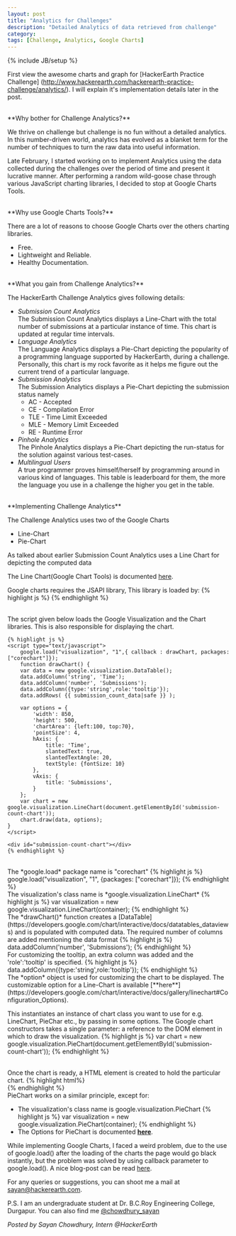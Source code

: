 ```yaml
---
layout: post
title: "Analytics for Challenges"
description: "Detailed Analytics of data retrieved from challenge"
category: 
tags: [Challenge, Analytics, Google Charts]
---
```

{% include JB/setup %}

First view the awesome charts and graph for [HackerEarth Practice Challenge] (http://www.hackerearth.com/hackerearth-practice-challenge/analytics/). I will
explain it's implementation details later in the post.

<br>
**Why bother for Challenge Analytics?**

We thrive on challenge but challenge is no fun without a detailed analytics.
In this number-driven world, analytics has evolved as a blanket term for the number of techniques to turn the raw data into useful information.

Late February, I started working on to implement Analytics using the data
collected during the challenges over the period of time and present it
lucrative manner. After performing a random wild-goose chase through various
JavaScript charting libraries, I decided to stop at Google Charts Tools.

<br>
**Why use Google Charts Tools?**

There are a lot of reasons to choose Google Charts over the others charting libraries.
 - Free.
 - Lightweight and Reliable.
 - Healthy Documentation.

<br>
**What you gain from Challenge Analytics?**

The HackerEarth Challenge Analytics gives following details:

 - *Submission Count Analytics*
<br>The Submission Count Analytics displays a Line-Chart with the total number of submissions at a particular instance of time. This chart is updated at regular time intervals.
 - *Language Analytics*
 <br>The Language Analytics displays a Pie-Chart depicting the popularity of a programming language supported by HackerEarth,
   during a challenge. Personally, this chart is my rock favorite as it helps me figure out the current trend of a particular
   language. 
 - *Submission Analytics*<br>
   The Submission Analytics displays a Pie-Chart depicting the submission status namely 
    * AC - Accepted
    * CE - Compilation Error
	* TLE - Time Limit Exceeded
	* MLE - Memory Limit Exceeded
	* RE - Runtime Error
 - *Pinhole Analytics*
 <br>The Pinhole Analytics displays a Pie-Chart depicting the run-status for
 the solution against various test-cases.
 - *Multilingual Users*
<br> A true programmer proves himself/herself by programming around in various kind of languages. This table is leaderboard for them, the more the language you use in a challenge the higher you get in the table.

<br>
**Implementing Challenge Analytics**

The Challenge Analytics uses two of the Google Charts 
- Line-Chart
- Pie-Chart

As talked about earlier Submission Count Analytics uses a Line Chart
for depicting the computed data

The Line Chart(Google Chart Tools) is documented [here](https://developers.google.com/chart/interactive/docs/gallery/linechart).

Google charts requires the JSAPI library, This library is loaded by:
{% highlight js %}
    <script type="text/javascript" src="https://www.google.com/jsapi"></script>
{% endhighlight %}

<br>
The script given below loads the Google Visualization and the Chart libraries. This is also responsible for displaying the chart.
    
    {% highlight js %}
    <script type="text/javascript">
        google.load("visualization", "1",{ callback : drawChart, packages:["corechart"]});
        function drawChart() {
        var data = new google.visualization.DataTable();
        data.addColumn('string', 'Time');
        data.addColumn('number', 'Submissions');
        data.addColumn({type:'string',role:'tooltip'});
        data.addRows( {{ submission_count_data|safe }} );

        var options = {
            'width': 850,
            'height': 500,
            'chartArea': {left:100, top:70},
            'pointSize': 4,
            hAxis: {
                title: 'Time',
                slantedText: true,
                slantedTextAngle: 20,
                textStyle: {fontSize: 10}
            },
            vAxis: {
                title: 'Submissions',
            }
        };
        var chart = new google.visualization.LineChart(document.getElementById('submission-count-chart'));
        chart.draw(data, options);
    }
    </script>
    
    <div id="submission-count-chart"></div>
    {% endhighlight %}
<br>
The *google.load* package name is "corechart"
{% highlight js %}
    google.load("visualization", "1", {packages: ["corechart"]});
{% endhighlight %}
<br>
The visualization's class name is *google.visualization.LineChart*
{% highlight js %}
    var visualization = new google.visualization.LineChart(container);
{% endhighlight %}
<br>
The *drawChart()* function creates a [DataTable](https://developers.google.com/chart/interactive/docs/datatables_dataviews) and is populated with computed data. The required number of columns are added mentioning the data format
{% highlight js %}
    data.addColumn('number', 'Submissions');
{% endhighlight %}
<br>
For customizing the tooltip, an extra column was added and the 'role':'tooltip' is specified.
{% highlight js %}
    data.addColumn({type:'string',role:'tooltip'});
{% endhighlight %}
<br>
The *option* object is used for customizing the chart to be displayed. The customizable option for a Line-Chart is available [**here**](https://developers.google.com/chart/interactive/docs/gallery/linechart#Configuration_Options).

This instantiates an instance of chart class you want to use for e.g. LineChart, PieChar etc., by passing in some options. The Google chart constructors takes a single parameter: a reference to the DOM element in which to draw the visualization.
{% highlight js %}
      var chart = new google.visualization.PieChart(document.getElementById('submission-count-chart'));
{% endhighlight %}

<br>
Once the chart is ready, a HTML element is created to hold the particular chart.
{% highlight html%}
    <div id="submission-count-chart"></div><div id="submission-count-chart"></div>
{% endhighlight %}
<br>
PieChart works on a similar principle, except for:

 - The visualization's class name is google.visualization.PieChart
{% highlight js %}
        var visualization = new google.visualization.PieChart(container);
{% endhighlight %}
 - The Options for PieChart is documented [**here**](https://developers.google.com/chart/interactive/docs/gallery/piechart#Configuration_Options).

While implementing Google Charts, I faced a weird problem, due to the use of google.load() after the loading of the charts the page would go black instantly, but the problem was solved by using callback parameter to google.load(). A nice blog-post can be read [here](http://jona.than.biz/blog/using-google-charts-api-inside-jquery-load/).

For any queries or suggestions, you can shoot me a mail at sayan@hackerearth.com.

P.S. I am an undergraduate student at Dr. B.C.Roy Engineering College, Durgapur. You can also find me [@chowdhury_sayan](https://twitter.com/chowdhury_sayan)

*Posted by Sayan Chowdhury, Intern @HackerEarth*
